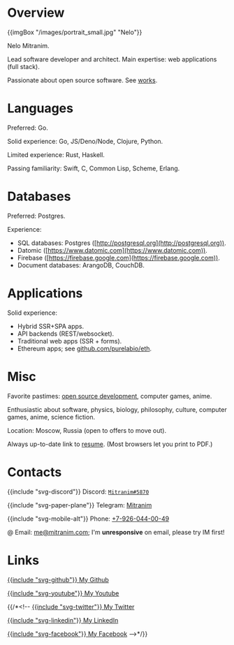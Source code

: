 # Overview

{{imgBox "/images/portrait_small.jpg" "Nelo"}}

Nelo Mitranim.

Lead software developer and architect. Main expertise: web applications (full stack).

Passionate about open source software. See [works](/works).

# Languages

Preferred: Go.

Solid experience: Go, JS/Deno/Node, Clojure, Python.

Limited experience: Rust, Haskell.

Passing familiarity: Swift, C, Common Lisp, Scheme, Erlang.

# Databases

Preferred: Postgres.

Experience:

  * SQL databases: Postgres ([http://postgresql.org](http://postgresql.org)).
  * Datomic ([https://www.datomic.com](https://www.datomic.com)).
  * Firebase ([https://firebase.google.com](https://firebase.google.com)).
  * Document databases: ArangoDB, CouchDB.

# Applications

Solid experience:

  * Hybrid SSR+SPA apps.
  * API backends (REST/websocket).
  * Traditional web apps (SSR + forms).
  * Ethereum apps; see [github.com/purelabio/eth](https://github.com/purelabio/eth).

# Misc

Favorite pastimes: [open source development](/works), computer games, anime.

Enthusiastic about software, physics, biology, philosophy, culture, computer games, anime, science fiction.

Location: Moscow, Russia (open to offers to move out).

Always up-to-date link to [resume](/resume). (Most browsers let you print to PDF.)

# Contacts

<span>{{include "svg-discord"}} Discord: [`Mitranim#5870`](https://discordapp.com/users/105725121334915072)</span>

<span>{{include "svg-paper-plane"}} Telegram: [Mitranim](https://telegram.me/Mitranim)</span>

<span>{{include "svg-mobile-alt"}} Phone: [+7-926-044-00-49](tel:+7-926-044-00-49)</span>

<span>@ Email: [me@mitranim.com](mailto:me@mitranim.com)</span>; I'm **unresponsive** on email, please try IM first!

# Links

[{{include "svg-github"}} My Github](https://github.com/mitranim)

[{{include "svg-youtube"}} My Youtube](https://www.youtube.com/channel/UCt6dH_XZxJCgaa6vwqrwFxA)

{{/*<!--
[{{include "svg-twitter"}} My Twitter](https://twitter.com/mitranim)

[{{include "svg-linkedin"}} My LinkedIn](https://linkedin.com/in/mitranim)

[{{include "svg-facebook"}} My Facebook](https://facebook.com/mitranim)
-->*/}}
